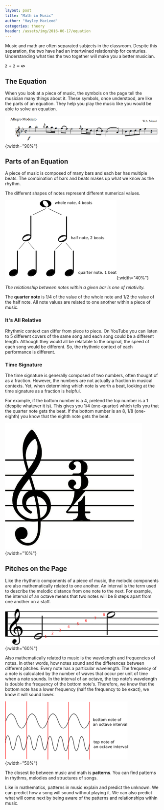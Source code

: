 ```yaml
---
layout: post
title: "Math in Music"
author: "Hayley MacLeod"
categories: theory
header: /assets/img/2016-06-17/equation
---
```


Music and math are often separated subjects in the classroom. Despite this separation, the two have had an intertwined relationship for centuries. Understanding what ties the two together will make you a better musician.

![](/assets/img/2016-06-17/calculation)

## The Equation

When you look at a piece of music, the symbols on the page tell the musician many things about it. These symbols, once understood, are like the parts of an equation. They help you play the music like you would be able to solve an equation.

![](/assets/img/2016-06-17/staff.png){:width="90%"}

## Parts of an Equation

A piece of music is composed of many bars and each bar has multiple beats. The combination of bars and beats makes up what we know as the rhythm.

The different shapes of notes represent different numerical values.

![](/assets/img/2016-06-17/tree){:width="40%"}

*The relationship between notes within a given bar is one of relativity.*

The __quarter note__ is 1/4 of the value of the whole note and 1/2 the value of the half note. All note values are related to one another within a piece of music.

### It's All Relative

Rhythmic context can differ from piece to piece. On YouTube you can listen to 5 different covers of the same song and each song could be a different length. Although they would all be relatable to the original, the speed of each song would be different. So, the rhythmic context of each performance is different.

### Time Signature

The time signature is generally composed of two numbers, often thought of as a fraction. However, the numbers are not actually a fraction in musical contexts. Yet, when determining which note is worth a beat, looking at the time signature as a fraction is helpful.

For example, if the bottom number is a 4, pretend the top number is a 1 (despite whatever it is). This gives you 1/4 (one-quarter) which tells you that the quarter note gets the beat. If the bottom number is an 8, 1/8 (one-eighth) you know that the eighth note gets the beat.

![](/assets/img/2016-06-17/timesig.jpg){:width="10%"}

## Pitches on the Page

Like the rhythmic components of a piece of music, the melodic components are also mathematically related to one another. An interval is the term used to describe the melodic distance from one note to the next. For example, the interval of an octave means that two notes will be 8 steps apart from one another on a staff.

![](/assets/img/2016-06-17/octave){:width="60%"}

Also mathematically related to music is the wavelength and frequencies of notes. In other words, how notes sound and the differences between different pitches. Every note has a particular wavelength. The frequency of a note is calculated by the number of waves that occur per unit of time when a note sounds. In the interval of an octave, the top note's wavelength is double the frequency of the bottom note's. Therefore, we know that the bottom note has a lower frequency (half the frequency to be exact), we know it will sound lower.

![](/assets/img/2016-06-17/waves.png){:width="50%"}

The closest tie between music and math is __patterns__.  You can find patterns in rhythms, melodies and structures of songs.

Like in mathematics, patterns in music explain and predict the unknown. We can predict how a song will sound without playing it. We can also predict what will come next by being aware of the patterns and relationships within music.
